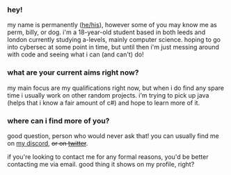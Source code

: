 ### hey!
my name is permanently ([he/his](https://pronoun.is/he)), however some of you may know me as perm, billy, or dog. i'm a 18-year-old student based in both leeds and london currently studying a-levels, mainly computer science. hoping to go into cybersec at some point in time, but until then i'm just messing around with code and seeing what i can (and can't) do!

### what are your current aims right now?
my main focus are my qualifications right now, but when i do find any spare time i usually work on other random projects. i'm trying to pick up java (helps that i know a fair amount of c#) and hope to learn more of it. 

### where can i find more of you?
good question, person who would never ask that! you can usually find me on [my discord](https://discord.gg/amongjoe), ~~or on [twitter](https://twitter.com/heyiambilly)~~.

if you're looking to contact me for any formal reasons, you'd be better contacting me via email. good thing it shows on my profile, right?
